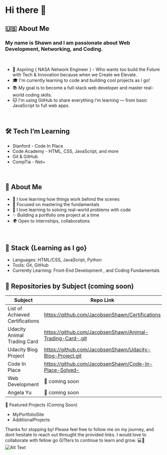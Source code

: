 # Hi there 👋

 ## :us: About Me
 
###   My name is Shawn and I am passionate about Web Development, Networking, and Coding. 
<br>

- 🚀 Aspiring { NASA Network Engineer } - Who wants too build the Future with Tech & Innovation because when we Create we Elevate.   
- 🎓 I'm currently learning to code and building cool projects as I go!  
- :books: My goal is to become a full-stack web developer and master real-world coding skills.  
- :cat: I'm using GitHub to share everything I'm learning — from basic JavaScript to full web apps.
<br>

## 🛠️ Tech I’m Learning

- Stanford - Code In Place 
- Code Academy - HTML, CSS, JavaScript, and more
- Git & GitHub
- CompTia - Net+
<br>

## 🌱 About Me

- 🧩 I love learning how things work behind the scenes
- 🎯 Focused on mastering the fundamentals
- 🧠 I love learning to solving real-world problems with code  
- ✨ Building a portfolio one project at a time
- 🌍 Open to internships, collaborations
<br>

 ## :dart: Stack {Learning as I go}
- Languages: HTML/CSS, JavaScript, Python
- Tools: Git, GitHub
- Currently Learning: Front-End Development , and Coding Fundamentals 
  <!--
  This is how you add the courses
  --> 
## 📁 Repositories by Subject (coming soon)

| Subject                             | Repo Link  |
|-------------------------------------|-------------------------------------------------------------------|
|  List of Achieved  Certifications   | https://github.com/JacobsenShawn/Certifications
|  Udacity Animal Trading Card        | https://github.com/JacobsenShawn/Animal-Trading-Card-.git
|  Udacity Blog Project               | https://github.com/JacobsenShawn/Udacity-Blog-Project.git
|  Code In Place                      | https://github.com/JacobsenShawn/Code-In-Place-Solved-  |  
|  Web Development    | :construction: coming soon   |     
|  Angela Yu          | :construction: coming soon   |  
<!--

|  Code In Place      | [Algo-Practice](https://github.com/YourUsername/Algo-Practice) |     <---  the repo i create url goes here 
|  Web Development    | [WebDev-Course](https://github.com/YourUsername/WebDev-Course) |     <---  the repo i create url goes here 
-->
🚀 Featured Projects (Coming Soon)
- MyPortfolioSite
- AdditionalProjects

Thanks for stopping by! 
Please feel free to follow me on my journey, and dont hesitate to reach out throught the provided links.
I would love to collaborate with fellow go GITters to continue to learn and grow. 💻🧠
![ Alt Text](https://www.nasa.gov/wp-content/uploads/2025/04/54438297406-927b72555e-o.jpg )

